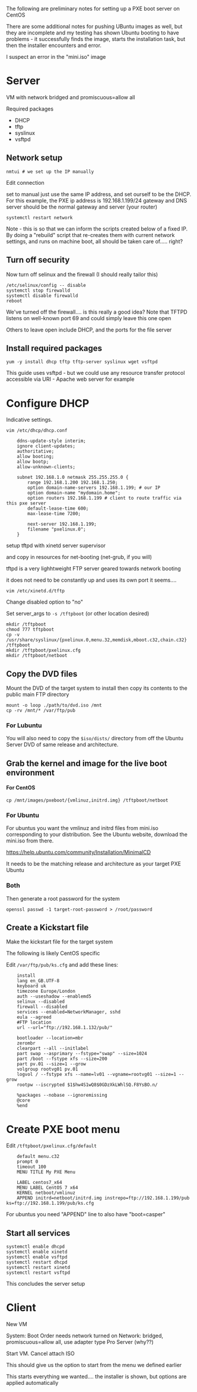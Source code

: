 The following are preliminary notes for setting up a PXE boot server on CentOS

There are some additional notes for pushing UBuntu images as well, but they are incomplete and my testing has shown Ubuntu booting to have problems - it successfully finds the image, starts the installation task, but then the installer encounters and error.

I suspect an error in the "mini.iso" image

# Server

VM with network bridged and promiscuous=allow all

Required packages

* DHCP
* tftp
* syslinux
* vsftpd

## Network setup


	nmtui # we set up the IP manually

Edit connection

set to manual
just use the same IP address, and set ourself to be the DHCP. For this example, the PXE ip address is 192.168.1.199/24
gateway and DNS server should be the normal gateway and server (your router)

	systemctl restart network

Note - this is so that we can inform the scripts created below of a fixed IP. By doing a "rebuild" script that re-creates them with current network settings, and runs on machine boot, all should be taken care of..... right?

## Turn off security

Now turn off selinux and the firewall (I should really tailor this)

	/etc/selinux/config -- disable
	systemctl stop firewalld
	systemctl disable firewalld
	reboot

We've turned off the firewall.... is this really a good idea? Note that TFTPD listens on well-known port 69 and could simply leave this one open

Others to leave open include DHCP, and the ports for the file server

## Install required packages

	yum -y install dhcp tftp tftp-server syslinux wget vsftpd

This guide uses vsftpd - but we could use any resource transfer protocol accessible via URI - Apache web server for example

# Configure DHCP

Indicative settings.


	vim /etc/dhcp/dhcp.conf

		ddns-update-style interim;
		ignore client-updates;
		authoritative;
		allow booting;
		allow bootp;
		allow-unknown-clients;

		subnet 192.168.1.0 netmask 255.255.255.0 {
			range 192.168.1.200 192.168.1.250;
			option domain-name-servers 192.168.1.199; # our IP
			option domain-name "mydomain.home";
			option routers 192.168.1.199 # client to route traffic via this pxe server
			default-lease-time 600;
			max-lease-time 7200;
			
			next-server 192.168.1.199;
			filename "pxelinux.0";
		}


setup tftpd with xinetd server supervisor

and copy in resources for net-booting (net-grub, if you will)

tftpd is a very lighhtweight FTP server geared towards network booting

it does not need to be constantly up and uses its own port it seems....

	vim /etc/xinetd.d/tftp

Change disabled option to "no"

Set server_args to `-s /tftpboot` (or other location desired)


	mkdir /tftpboot
	chmod 777 tftpboot
	cp -v /usr/share/syslinux/{pxelinux.0,menu.32,memdisk,mboot.c32,chain.c32} /tftpboot
	mkdir /tftpboot/pxelinux.cfg
	mkdir /tftpboot/netboot

## Copy the DVD files

Mount the DVD of the target system to install
then copy its contents to the public main FTP directory

	mount -o loop ./path/to/dvd.iso /mnt
	cp -rv /mnt/* /var/ftp/pub

### For Lubuntu

You will also need to copy the `$iso/dists/` directory from off the Ubuntu Server DVD of same release and architecture.

## Grab the kernel and image for the live boot environment

#### For CentOS

	cp /mnt/images/pxeboot/{vmlinuz,initrd.img} /tftpboot/netboot

### For Ubuntu

For ubuntus you want the vmlinuz and initrd files from mini.iso corresponding to your distribution. See the Ubuntu website, download the mini.iso from there.

https://help.ubuntu.com/community/Installation/MinimalCD

It needs to be the matching release and architecture as your target PXE Ubuntu

### Both

Then generate a root password for the system

	openssl passwd -1 target-root-password > /root/password

## Create a Kickstart file

Make the kickstart file for the target system

The following is likely CentOS specific

Edit `/var/ftp/pub/ks.cfg` and add these lines:

        install
        lang en_GB.UTF-8
        keyboard uk
        timezone Europe/London
        auth --useshadow --enablemd5
        selinux --disabled
        firewall --disabled
        services --enabled=NetworkManager, sshd
        eula --agreed
        #FTP location
        url --url="ftp://192.168.1.132/pub/"

        bootloader --location=mbr
        zerombr
        clearpart --all --initlabel
        part swap --asprimary --fstype="swap" --size=1024
        part /boot --fstype xfs --size=200
        part pv.01 --size=1 --grow
        volgroup rootvg01 pv.01
        logvol / --fstype xfs --name=lv01 --vgname=rootvg01 --size=1 --grow
        rootpw --iscrypted $1$hw4S1wQ8$0GDzXkLWhlSQ.F8YsBO.n/

        %packages --nobase --ignoremissing
        @core
        %end

# Create PXE boot menu

Edit `/tftpboot/pxelinux.cfg/default`

        default menu.c32
        prompt 0
        timeout 100
        MENU TITLE My PXE Menu
        
        LABEL centos7_x64
        MENU LABEL CentOS 7 x64
        KERNEL netboot/vmlinuz
        APPEND initrd=netboot/initrd.img instrepo=ftp://192.168.1.199/pub ks=ftp://192.168.1.199/pub/ks.cfg

For ubuntus you need "APPEND" line to also have "boot=casper"

## Start all services

	systemctl enable dhcpd
	systemctl enable xinetd
	systemctl enable vsftpd
	systemctl restart dhcpd
	systemctl restart xinetd
	systemctl restart vsftpd


This concludes the server setup

# Client

New VM

System: Boot Order needs network turned on
Network: bridged, promiscuous=allow all, use adapter type Pro Server (why??)

Start VM. Cancel attach ISO

This should give us the option to start from the menu we defined earlier

This starts everything we wanted.... the installer is shown, but options are applied automatically

